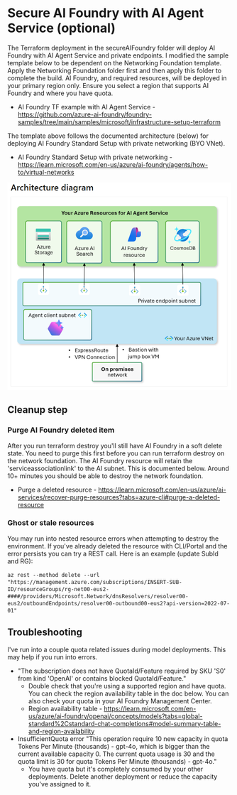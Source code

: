 # Secure AI Foundry with AI Agent Service (optional)
The Terraform deployment in the secureAIFoundry folder will deploy AI Foundry with AI Agent Service and private endpoints. I modified the sample template below to be dependent on the Networking Foundation template. Apply the Networking Foundation folder first and then apply this folder to complete the build. AI Foundry, and required resources, will be deployed in your primary region only. Ensure you select a region that supports AI Foundry and where you have quota.

* AI Foundry TF example with AI Agent Service - https://github.com/azure-ai-foundry/foundry-samples/tree/main/samples/microsoft/infrastructure-setup-terraform

The template above follows the documented architecture (below) for deploying AI Foundry Standard Setup with private networking (BYO VNet). 

* AI Foundry Standard Setup with private networking - https://learn.microsoft.com/en-us/azure/ai-foundry/agents/how-to/virtual-networks

![secureAIFoundry](../Diagrams/secureAIFoundry-diagram.png)

## Cleanup step
### Purge AI Foundry deleted item
After you run terraform destroy you'll still have AI Foundry in a soft delete state. You need to purge this first before you can run terraform destroy on the network foundation. The AI Foundry resource will retain the 'serviceassociationlink' to the AI subnet. This is documented below. Around 10+ minutes you should be able to destroy the network foundation. 

* Purge a deleted resource - https://learn.microsoft.com/en-us/azure/ai-services/recover-purge-resources?tabs=azure-cli#purge-a-deleted-resource

### Ghost or stale resources
You may run into nested resource errors when attempting to destroy the environment. If you've already deleted the resource with CLI/Portal and the error persists you can try a REST call. Here is an example (update SubId and RG):

```
az rest --method delete --url "https://management.azure.com/subscriptions/INSERT-SUB-ID/resourceGroups/rg-net00-eus2-####/providers/Microsoft.Network/dnsResolvers/resolver00-eus2/outboundEndpoints/resolver00-outbound00-eus2?api-version=2022-07-01"
```

## Troubleshooting
I've run into a couple quota related issues during model deployments. This may help if you run into errors.

* "The subscription does not have QuotaId/Feature required by SKU 'S0' from kind 'OpenAI' or contains blocked QuotaId/Feature."
  * Double check that you're using a supported region and have quota. You can check the region availability table in the doc below. You can also check your quota in your AI Foundry Management Center.
  * Region availability table - https://learn.microsoft.com/en-us/azure/ai-foundry/openai/concepts/models?tabs=global-standard%2Cstandard-chat-completions#model-summary-table-and-region-availability
* InsufficientQuota error "This operation require 10 new capacity in quota Tokens Per Minute (thousands) - gpt-4o, which is bigger than the current available capacity 0. The current quota usage is 30 and the quota limit is 30 for quota Tokens Per Minute (thousands) - gpt-4o."
  * You have quota but it's completely consumed by your other deployments. Delete another deployment or reduce the capacity you've assigned to it.